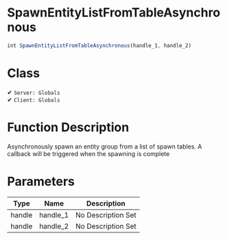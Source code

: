# SpawnEntityListFromTableAsynchronous
```js
int SpawnEntityListFromTableAsynchronous(handle_1, handle_2)
```
# Class
✔ `Server: Globals`  
✔ `Client: Globals`  

# Function Description
Asynchronously spawn an entity group from a list of spawn tables. A callback will be triggered when the spawning is complete
# Parameters
Type|Name|Description
--|--|--
handle|handle_1|No Description Set
handle|handle_2|No Description Set
